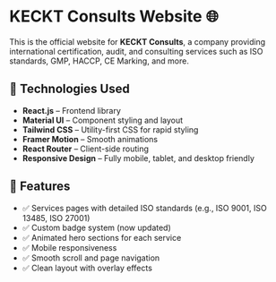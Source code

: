 # KECKT Consults Website 🌐

This is the official website for **KECKT Consults**, a company providing international certification, audit, and consulting services such as ISO standards, GMP, HACCP, CE Marking, and more.

## 🔧 Technologies Used

- **React.js** – Frontend library
- **Material UI** – Component styling and layout
- **Tailwind CSS** – Utility-first CSS for rapid styling
- **Framer Motion** – Smooth animations
- **React Router** – Client-side routing
- **Responsive Design** – Fully mobile, tablet, and desktop friendly

## 📄 Features

- ✅ Services pages with detailed ISO standards (e.g., ISO 9001, ISO 13485, ISO 27001)
- ✅ Custom badge system (now updated)
- ✅ Animated hero sections for each service
- ✅ Mobile responsiveness
- ✅ Smooth scroll and page navigation
- ✅ Clean layout with overlay effects



